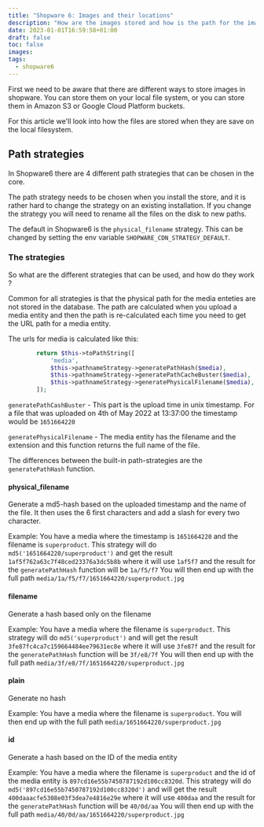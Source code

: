 ```yaml
---
title: "Shopware 6: Images and their locations"
description: "How are the images stored and how is the path for the images generated when you upload images in Shopware 6 ? Lets try to find out."
date: 2023-01-01T16:59:58+01:00
draft: false
toc: false
images:
tags:
  - shopware6
---
```

First we need to be aware that there are different ways to store images in shopware. You can store them on your local file system, or you can store them in Amazon S3 or Google Cloud Platform buckets.

For this article we'll look into how the files are stored when they are save on the local filesystem.

## Path strategies
In Shopware6 there are 4 different path strategies that can be chosen in the core.

The path strategy needs to be chosen when you install the store, and it is rather hard to change the strategy on an existing installation. If you change the strategy you will need to rename all the files on the disk to new paths.

The default in Shopware6 is the `physical_filename` strategy.
This can be changed by setting the env variable `SHOPWARE_CDN_STRATEGY_DEFAULT`.

### The strategies

So what are the different strategies that can be used, and how do they work ?

Common for all strategies is that the physical path for the media enteties are not stored in the database. The path are calculated when you upload a media entity and then the path is re-calculated each time you need to get the URL path for a media entity.

The urls for media is calculated like this:
```php
        return $this->toPathString([
            'media',
            $this->pathnameStrategy->generatePathHash($media),
            $this->pathnameStrategy->generatePathCacheBuster($media),
            $this->pathnameStrategy->generatePhysicalFilename($media),
        ]);
```

`generatePathCashBuster` - This part is the upload time in unix timestamp. For a file that was uploaded on 4th of May 2022 at 13:37:00 the timestamp would be `1651664220`

`generatePhysicalFilename` -  The media entity has the filename and the extension and this function returns the full name of the file.

The differences between the built-in path-strategies are the `generatePathHash` function.


#### physical_filename
Generate a md5-hash based on the uploaded timestamp and the name of the file. It then uses the 6 first characters and add a slash for every two character. 

Example: You have a media where the timestamp is `1651664220` and the filename is `superproduct`. This strategy will do `md5('1651664220/superproduct')` and get the result `1af5f762a63c7f48ced23376a3dc5b8b` where it will use `1af5f7` and the result for the `generatePathHash` function will be `1a/f5/f7`
You will then end up with the full path `media/1a/f5/f7/1651664220/superproduct.jpg`


#### filename
Generate a hash based only on the filename

Example: You have a media where the filename is `superproduct`. This strategy will do `md5('superproduct')` and will get the result `3fe87fc4ca7c159664484ee79631ec8e` where it will use `3fe87f` and the result for the `generatePathHash` function will be `3f/e8/7f`
You will then end up with the full path `media/3f/e8/7f/1651664220/superproduct.jpg`

#### plain
Generate no hash

Example: You have a media where the filename is `superproduct`. 
You will then end up with the full path `media/1651664220/superproduct.jpg`

#### id
Generate a hash based on the ID of the media entity

Example: You have a media where the filename is `superproduct` and the id of the media entity is `897cd16e55b7450787192d100cc8320d`. This strategy will do `md5('897cd16e55b7450787192d100cc8320d')` and will get the result `400daaacfe5308e03f3dea7e4816e29e` where it will use `400daa` and the result for the `generatePathHash` function will be `40/0d/aa`
You will then end up with the full path `media/40/0d/aa/1651664220/superproduct.jpg`
